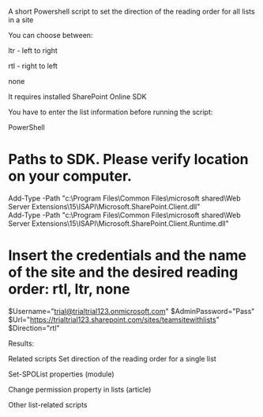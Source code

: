 A short Powershell script to set the direction of the reading order for all lists in a site

 

You can choose between:

ltr - left to right

rtl - right to left

none 

 

 

 

It requires installed  SharePoint Online SDK

You have to enter the list information before running the script:

 

 

PowerShell
# Paths to SDK. Please verify location on your computer. 
Add-Type -Path "c:\Program Files\Common Files\microsoft shared\Web Server Extensions\15\ISAPI\Microsoft.SharePoint.Client.dll"  
Add-Type -Path "c:\Program Files\Common Files\microsoft shared\Web Server Extensions\15\ISAPI\Microsoft.SharePoint.Client.Runtime.dll"  
 
# Insert the credentials and the name of the site and the desired reading order: rtl, ltr, none 
$Username="trial@trialtrial123.onmicrosoft.com" 
$AdminPassword="Pass" 
$Url="https://trialtrial123.sharepoint.com/sites/teamsitewithlists" 
$Direction="rtl"
 
 

 

Results:

 



 

Related scripts
Set direction of the reading order for a single list

Set-SPOList properties (module)

Change permission property in lists (article)

Other list-related scripts

